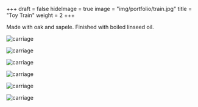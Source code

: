 +++
draft = false
hideImage = true
image = "img/portfolio/train.jpg"
title = "Toy Train"
weight = 2
+++

<!--more-->

Made with oak and sapele. Finished with boiled linseed oil.

![carriage](/img/portfolio/train.jpg)

![carriage](/img/portfolio/crane.jpg)

![carriage](/img/portfolio/blocks.jpg)

![carriage](/img/portfolio/tipper.jpg)

![carriage](/img/portfolio/carriage.jpg)

![carriage](/img/portfolio/fulltrain.jpg)